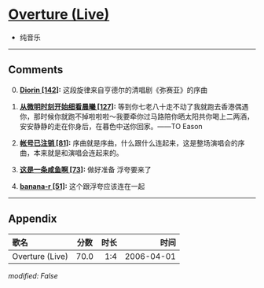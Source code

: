 # [Overture (Live)](https://music.163.com/song?id=65816)

* 纯音乐


---

## Comments
0. **[Diorin \[142\]](https://music.163.com/#/user/home?id=77710187):** 这段旋律来自亨德尔的清唱剧《弥赛亚》的序曲

1. **[从微明时刻开始细看晨曦 \[127\]](https://music.163.com/#/user/home?id=302892802):** 等到你七老八十走不动了我就跑去香港偶遇你，那时候你就跑不掉啦啦啦～我要牵你过马路陪你晒太阳共你喝上二两酒，安安静静的走在你身后，在暮色中送你回家。——TO Eason

2. **[帐号已注销 \[81\]](https://music.163.com/#/user/home?id=9959111):** 序曲就是序曲，什么跟什么连起来，这是整场演唱会的序曲，本来就是和演唱会连起来的。

3. **[这是一条咸鱼啊 \[73\]](https://music.163.com/#/user/home?id=269000797):** 做好准备  浮夸要来了

4. **[banana-r \[51\]](https://music.163.com/#/user/home?id=2403969):** 这个跟浮夸应该连在一起 



---

## Appendix

|歌名|分数|时长|时间|
|:---|:---:|---:|---:|
|Overture (Live)|70.0|1:4|2006-04-01

*modified: False*
